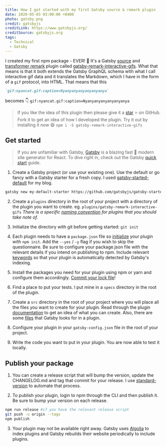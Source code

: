```yaml
---
title: How I got started with my first Gatsby source & remark plugin
date: 2020-05-03 03:00:00 +0400
photo: gatsby.png
credit: gatsbyjs
creditLink: https://www.gatsbyjs.org/
creditSource: gatsbyjs.org
tags:
  - Technical
  - Gatsby
---
```


I created my first npm package - EVER! :tada: It's a Gatsby [source][1] and [transformer remark][2] plugin
called [gatsby-remark-interactive-gifs][3].
What that means is that it both extends the Gatsby GraphQL schema with what I call interactive gif data
and it translates the Markdown, which I have in the form of a `gif` protocol, into HTML. That means that
this

```markdown
`gif:nyancat.gif:caption=Nyanyanyanyanyanyanya`
```
becomes :point_down:
`gif:nyancat.gif:caption=Nyanyanyanyanyanyanya`

> If you like the idea of this plugin then please give it a [star][4] :star: on GitHub. Fork it to get an idea of how I
> developed the plugin. Try it out by installing it now :smile:
> `npm i -S gatsby-remark-interactive-gifs`

## Get started

> If you are unfamiliar with Gatsby, [Gatsby][5] is a blazing fast :rocket: modern site generator for React.
> To dive right in, check out the Gatsby [quick start][6] guide.

1. Create a Gatsby project (or use your existing one). Use the default or go fancy with a Gatsby starter for a fresh copy.
   I used [gatsby-started-default][9] for my blog.

```bash
gatsby new my-default-starter https://github.com/gatsbyjs/gatsby-starter-default
```

2. Create a `plugins` directory in the root of your project with a directory of the plugin you want to create.
   eg. `plugins/gatsby-remark-interactive-gifs`
   *There is a specific [naming convention][7] for plugins that you should take note of.*

3. Initialize the directory with git before getting started: `git init`

4. Each plugin needs to have a `package.json` file so [initialize][8] your plugin with `npm init`.
   Add the `--yes` / `-y` flag if you wish to skip the questionnaire.
   Be sure to configure your package.json file with the relevant details if you intend on publishing to npm.
   Include relevant [keywords][12] so that your plugin is automatically detected by Gatsby's indexing.

5. Install the packages you need for your plugin using npm or yarn and configure them accordingly.
   [Commit your lock file][11]!

6. Find a place to put your tests. I put mine in a `specs` directory in the root of the plugin.

7. Create a `src` directory in the root of your project where you will place all the files you want to create for your plugin.
   Read through the plugin [documentation][10] to get an idea of what you can create. Also, there are some
   [files][13] that Gatsby looks for in a plugin.

8. Configure your plugin in your `gatsby-config.json` file in the root of your project.

9. Write the code you want to put in your plugin. You are now able to test it locally.

## Publish your package

1. You can create a release script that will bump the version, update the CHANGELOG.md and tag that commit
   for your release. I use [standard-version][14] to automate that process.

2. To publish your plugin, login to npm through the CLI and then publish it. Be sure to bump your version on each release.

  ```bash
  npm run release #if you have the relevant release script
  git push -u origin --tags
  npm publish
  ```

3. Your plugin may not be available right away. Gatsby uses [Algolia][15] to index plugins and Gatsby rebuilds their website
   periodically to include plugins.


[1]:https://www.gatsbyjs.com/docs/integration-guide/source-plugin/
[2]:https://www.gatsbyjs.org/tutorial/remark-plugin-tutorial/
[3]:https://gifs.curiousprogrammer.dev
[4]:https://github.com/cbillowes/gatsby-remark-interactive-gifs
[5]:https://www.gatsbyjs.org/docs/
[6]:https://www.gatsbyjs.org/docs/quick-start/
[7]:https://www.gatsbyjs.org/docs/naming-a-plugin
[8]:https://docs.npmjs.com/creating-a-package-json-file
[9]:https://github.com/gatsbyjs/gatsby-starter-default
[10]:https://www.gatsbyjs.org/docs/what-is-a-plugin/
[11]:https://stackoverflow.com/questions/44552348/should-i-commit-yarn-lock-and-package-lock-json-files
[12]:https://www.gatsbyjs.org/contributing/submit-to-plugin-library/
[13]:https://www.gatsbyjs.org/docs/files-gatsby-looks-for-in-a-plugin/
[14]:https://github.com/conventional-changelog/standard-version
[15]:https://www.algolia.com/

